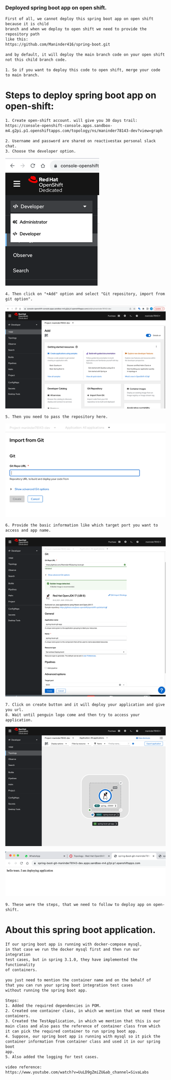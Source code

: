 ### Deployed spring boot app on open shift.

```shell
First of all, we cannot deploy this spring boot app on open shift because it is child
branch and when we deploy to open shift we need to provide the repository path
like this:
https://github.com/Maninder416/spring-boot.git

and by default, it will deploy the main branch code on your open shift not this child branch code.

1. So if you want to deploy this code to open shift, merge your code to main branch.

```

# Steps to deploy spring boot app on open-shift:

```shell
1. Create open-shift account. will give you 30 days trail:
https://console-openshift-console.apps.sandbox-m4.g2pi.p1.openshiftapps.com/topology/ns/maninder78143-dev?view=graph

2. Username and password are shared on reactivestax personal slack chat.
3. Choose the developer option.

```
![Alt Text](image/img.png)

```shell
4. Then click on "+Add" option and select "Git repository, import from git option".

```
![Alt Text](image/img_1.png)

```shell
5. Then you need to pass the repository here.
```
![Alt Text](image/img_2.png)

```shell
6. Provide the basic information like which target port you want to access and app name.

```
![Alt Text](image/img_3.png)

```shell
7. Click on create button and it will deploy your application and give you url.
8. Wait until penguin logo come and then try to access your application.
```
![Alt Text](image/img_4.png)

![Alt Text](image/img_5.png)

```shell
9. These were the steps, that we need to follow to deploy app on open-shift.
```

# About this spring boot application.

```shell
If our spring boot app is running with docker-compose mysql,
in that case we run the docker mysql first and then run our integration
test cases, but in spring 3.1.0, they have implemented the functionality
of containers. 

you just need to mention the container name and on the behalf of
that you can run your spring boot integration test cases
without running the spring boot app.

Steps:
1. Added the required dependencies in POM.
2. Created one container class, in which we mention that we need these
containers.
3. Created the TestApplication, in which we mention that this is our
main class and also pass the reference of container class from which
it can pick the required container to run spring boot app.
4. Suppose, our spring boot app is running with mysql so it pick the 
container information from container class and used it in our spring boot
app.
5. Also added the logging for test cases.

video reference:
https://www.youtube.com/watch?v=UuLD9gZmiZU&ab_channel=SivaLabs

```